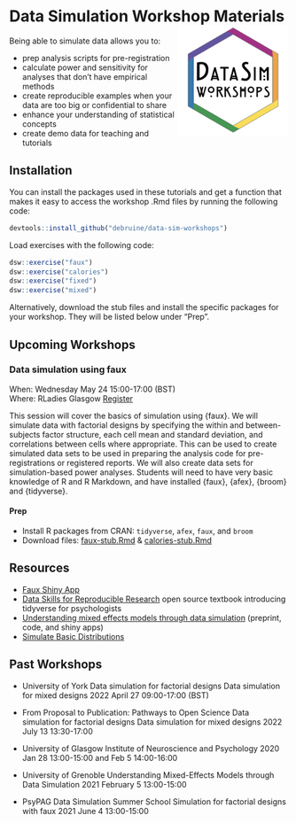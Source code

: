 
# Data Simulation Workshop Materials <img src="man/figures/logo.png" style="float:right; width:200px;" />

Being able to simulate data allows you to:

-   prep analysis scripts for pre-registration
-   calculate power and sensitivity for analyses that don’t have
    empirical methods
-   create reproducible examples when your data are too big or
    confidential to share
-   enhance your understanding of statistical concepts
-   create demo data for teaching and tutorials

## Installation

You can install the packages used in these tutorials and get a function
that makes it easy to access the workshop .Rmd files by running the
following code:

``` r
devtools::install_github("debruine/data-sim-workshops")
```

Load exercises with the following code:

``` r
dsw::exercise("faux")
dsw::exercise("calories")
dsw::exercise("fixed")
dsw::exercise("mixed")
```

Alternatively, download the stub files and install the specific packages
for your workshop. They will be listed below under “Prep”.

## Upcoming Workshops

### Data simulation using faux

When: Wednesday May 24 15:00-17:00 (BST)  
Where: RLadies Glasgow
[Register](https://www.meetup.com/rladies-glasgow/events/285942871/)

This session will cover the basics of simulation using {faux}. We will
simulate data with factorial designs by specifying the within and
between-subjects factor structure, each cell mean and standard
deviation, and correlations between cells where appropriate. This can be
used to create simulated data sets to be used in preparing the analysis
code for pre-registrations or registered reports. We will also create
data sets for simulation-based power analyses. Students will need to
have very basic knowledge of R and R Markdown, and have installed
{faux}, {afex}, {broom} and {tidyverse}.

#### Prep

-   Install R packages from CRAN: `tidyverse`, `afex`, `faux`, and
    `broom`
-   Download files:
    [faux-stub.Rmd](https://raw.githubusercontent.com/debruine/data-sim-workshops/master/inst/stubs/faux-stub.Rmd)
    &
    [calories-stub.Rmd](https://raw.githubusercontent.com/debruine/data-sim-workshops/master/inst/stubs/calories-stub.Rmd)

<!--
### Data simulation for mixed designs

When: Wednesday April 27 13:00-15:00 (BST)  
Where: York University

This session will cover simulating data for a mixed design, where trials are crossed with subjects. We will learn how to analyse this using {lme4}, with a focus on understanding how the simulation parameters correspond to the output. Finally, we will learn how to use simulation to calculate power. Students will need to have basic knowledge of R and R Markdown, some familiarity with mixed designs (even if they don't currently analyse them with mixed models) and have installed {faux}, {afex}, {tidyverse}, and {lme4}.

#### Prep

* Install R packages from CRAN: `tidyverse`, `afex`, `lme4`, `broom`, `broom.mixed`, `faux`
* Download files: [mixed-stub.Rmd](https://raw.githubusercontent.com/debruine/data-sim-workshops/master/inst/stubs/mixed-stub.Rmd)
-->

## Resources

-   [Faux Shiny App](https://shiny.psy.gla.ac.uk/debruine/fauxapp/)
-   [Data Skills for Reproducible
    Research](https://psyteachr.github.io/reprores/) open source
    textbook introducing tidyverse for psychologists
-   [Understanding mixed effects models through data
    simulation](https://osf.io/3cz2e/) (preprint, code, and shiny apps)
-   [Simulate Basic
    Distributions](https://shiny.psy.gla.ac.uk/debruine/simulate/)

## Past Workshops

-   University of York Data simulation for factorial designs Data
    simulation for mixed designs 2022 April 27 09:00-17:00 (BST)

-   From Proposal to Publication: Pathways to Open Science Data
    simulation for factorial designs Data simulation for mixed designs
    2022 July 13 13:30-17:00

-   University of Glasgow Institute of Neuroscience and Psychology 2020
    Jan 28 13:00-15:00 and Feb 5 14:00-16:00

-   University of Grenoble Understanding Mixed-Effects Models through
    Data Simulation 2021 February 5 13:00-15:00

-   PsyPAG Data Simulation Summer School Simulation for factorial
    designs with faux 2021 June 4 13:00-15:00
